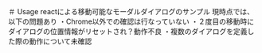 ＃ Usage
reactによる移動可能なモーダルダイアログのサンプル
現時点では、以下の問題あり
・Chrome以外での確認は行なっていない
・２度目の移動時にダイアログの位置情報がリセットされ？動作不良
・複数のダイアログを定義した際の動作について未確認


